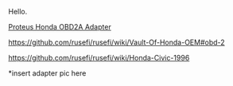 Hello.

[Proteus Honda OBD2A Adapter](https://github.com/rusefi/proteus-Honda-OBD2A-adapter)

https://github.com/rusefi/rusefi/wiki/Vault-Of-Honda-OEM#obd-2

https://github.com/rusefi/rusefi/wiki/Honda-Civic-1996

*insert adapter pic here